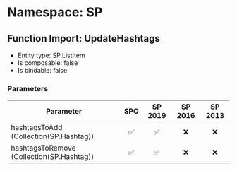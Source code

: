 # Namespace: SP

## Function Import: UpdateHashtags

- Entity type: SP.ListItem
- Is composable: false
- Is bindable: false

### Parameters

Parameter | SPO | SP 2019 | SP 2016 | SP 2013
----------|:---:|:-------:|:-------:|:-------:
hashtagsToAdd (Collection(SP.Hashtag)) | ✅ | ✅ | ❌ | ❌
hashtagsToRemove (Collection(SP.Hashtag)) | ✅ | ✅ | ❌ | ❌